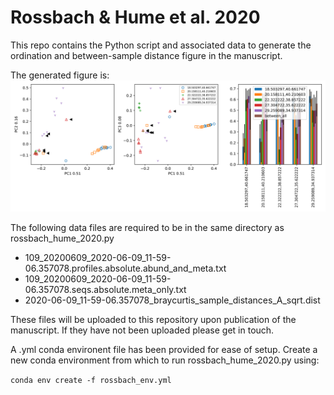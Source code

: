 # Rossbach & Hume et al. 2020
This repo contains the Python script and associated data to generate the ordination
and between-sample distance figure in the manuscript.

The generated figure is:
![dist_fig](./s_fig_braycurtis_sqrt.svg)

The following data files are required to be in the same directory as rossbach_hume_2020.py
- 109_20200609_2020-06-09_11-59-06.357078.profiles.absolute.abund_and_meta.txt
- 109_20200609_2020-06-09_11-59-06.357078.seqs.absolute.meta_only.txt
- 2020-06-09_11-59-06.357078_braycurtis_sample_distances_A_sqrt.dist

These files will be uploaded to this repository upon publication of the manuscript.
If they have not been uploaded please get in touch.

A .yml conda environent file has been provided for ease of setup.
Create a new conda environment from which to run rossbach_hume_2020.py using:

`conda env create -f rossbach_env.yml`